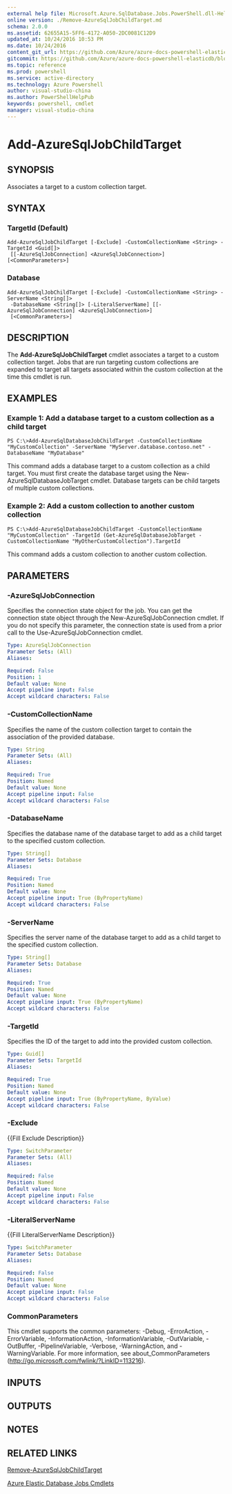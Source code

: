 ```yaml
---
external help file: Microsoft.Azure.SqlDatabase.Jobs.PowerShell.dll-Help.xml
online version: ./Remove-AzureSqlJobChildTarget.md
schema: 2.0.0
ms.assetid: 62655A15-5FF6-4172-A050-2DC0081C12D9
updated_at: 10/24/2016 10:53 PM
ms.date: 10/24/2016
content_git_url: https://github.com/Azure/azure-docs-powershell-elasticdb/blob/master/ElasticDB/ElasticDatabaseJobs/v0.8.33/Add-AzureSqlJobChildTarget.md
gitcommit: https://github.com/Azure/azure-docs-powershell-elasticdb/blob/21fb425e1aa4eed4def521cf4515fe66d60846c7/ElasticDB/ElasticDatabaseJobs/v0.8.33/Add-AzureSqlJobChildTarget.md
ms.topic: reference
ms.prod: powershell
ms.service: active-directory
ms.technology: Azure Powershell
author: visual-studio-china
ms.author: PowerShellHelpPub
keywords: powershell, cmdlet
manager: visual-studio-china
---
```


# Add-AzureSqlJobChildTarget

## SYNOPSIS
Associates a target to a custom collection target.

## SYNTAX

### TargetId (Default)
```
Add-AzureSqlJobChildTarget [-Exclude] -CustomCollectionName <String> -TargetId <Guid[]>
 [[-AzureSqlJobConnection] <AzureSqlJobConnection>] [<CommonParameters>]
```

### Database
```
Add-AzureSqlJobChildTarget [-Exclude] -CustomCollectionName <String> -ServerName <String[]>
 -DatabaseName <String[]> [-LiteralServerName] [[-AzureSqlJobConnection] <AzureSqlJobConnection>]
 [<CommonParameters>]
```

## DESCRIPTION
The **Add-AzureSqlJobChildTarget** cmdlet associates a target to a custom collection target.
Jobs that are run targeting custom collections are expanded to target all targets associated within the custom collection at the time this cmdlet is run.

## EXAMPLES

### Example 1: Add a database target to a custom collection as a child target
```
PS C:\>Add-AzureSqlDatabaseJobChildTarget -CustomCollectionName "MyCustomCollection" -ServerName "MyServer.database.contoso.net" -DatabaseName "MyDatabase"
```

This command adds a database target to a custom collection as a child target.
You must first create the database target using the New-AzureSqlDatabaseJobTarget cmdlet. 
Database targets can be child targets of multiple custom collections.

### Example 2: Add a custom collection to another custom collection
```
PS C:\>Add-AzureSqlDatabaseJobChildTarget -CustomCollectionName "MyCustomCollection" -TargetId (Get-AzureSqlDatabaseJobTarget -CustomCollectionName "MyOtherCustomCollection").TargetId
```

This command adds a custom collection to another custom collection.

## PARAMETERS

### -AzureSqlJobConnection
Specifies the connection state object for the job.
You can get the connection state object through the New-AzureSqlJobConnection cmdlet.
If you do not specify this parameter, the connection state is used from a prior call to the Use-AzureSqlJobConnection cmdlet.

```yaml
Type: AzureSqlJobConnection
Parameter Sets: (All)
Aliases: 

Required: False
Position: 1
Default value: None
Accept pipeline input: False
Accept wildcard characters: False
```

### -CustomCollectionName
Specifies the name of the custom collection target to contain the association of the provided database.

```yaml
Type: String
Parameter Sets: (All)
Aliases: 

Required: True
Position: Named
Default value: None
Accept pipeline input: False
Accept wildcard characters: False
```

### -DatabaseName
Specifies the database name of the database target to add as a child target to the specified custom collection.

```yaml
Type: String[]
Parameter Sets: Database
Aliases: 

Required: True
Position: Named
Default value: None
Accept pipeline input: True (ByPropertyName)
Accept wildcard characters: False
```

### -ServerName
Specifies the server name of the database target to add as a child target to the specified custom collection.

```yaml
Type: String[]
Parameter Sets: Database
Aliases: 

Required: True
Position: Named
Default value: None
Accept pipeline input: True (ByPropertyName)
Accept wildcard characters: False
```

### -TargetId
Specifies the ID of the target to add into the provided custom collection.

```yaml
Type: Guid[]
Parameter Sets: TargetId
Aliases: 

Required: True
Position: Named
Default value: None
Accept pipeline input: True (ByPropertyName, ByValue)
Accept wildcard characters: False
```

### -Exclude
{{Fill Exclude Description}}

```yaml
Type: SwitchParameter
Parameter Sets: (All)
Aliases: 

Required: False
Position: Named
Default value: None
Accept pipeline input: False
Accept wildcard characters: False
```

### -LiteralServerName
{{Fill LiteralServerName Description}}

```yaml
Type: SwitchParameter
Parameter Sets: Database
Aliases: 

Required: False
Position: Named
Default value: None
Accept pipeline input: False
Accept wildcard characters: False
```

### CommonParameters
This cmdlet supports the common parameters: -Debug, -ErrorAction, -ErrorVariable, -InformationAction, -InformationVariable, -OutVariable, -OutBuffer, -PipelineVariable, -Verbose, -WarningAction, and -WarningVariable. For more information, see about_CommonParameters (http://go.microsoft.com/fwlink/?LinkID=113216).

## INPUTS

## OUTPUTS

## NOTES

## RELATED LINKS

[Remove-AzureSqlJobChildTarget](xref:ElasticDatabaseJobs/v0.8.33/Remove-AzureSqlJobChildTarget.md)

[Azure Elastic Database Jobs Cmdlets](xref:ElasticDatabaseJobs/v0.8.33/ElasticDatabaseJobs.md)


